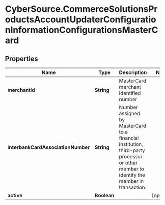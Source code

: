 # CyberSource.CommerceSolutionsProductsAccountUpdaterConfigurationInformationConfigurationsMasterCard

## Properties
Name | Type | Description | Notes
------------ | ------------- | ------------- | -------------
**merchantId** | **String** | MasterCard merchant identified number | 
**interbankCardAssociationNumber** | **String** | Number assigned by MasterCard to a financial institution, third-party processor or other member to identify the member in transaction. | 
**active** | **Boolean** |  | [optional] 


